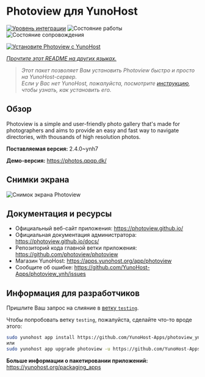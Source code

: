 <!--
Важно: этот README был автоматически сгенерирован <https://github.com/YunoHost/apps/tree/master/tools/readme_generator>
Он НЕ ДОЛЖЕН редактироваться вручную.
-->

# Photoview для YunoHost

[![Уровень интеграции](https://apps.yunohost.org/badge/integration/photoview)](https://ci-apps.yunohost.org/ci/apps/photoview/)
![Состояние работы](https://apps.yunohost.org/badge/state/photoview)
![Состояние сопровождения](https://apps.yunohost.org/badge/maintained/photoview)

[![Установите Photoview с YunoHost](https://install-app.yunohost.org/install-with-yunohost.svg)](https://install-app.yunohost.org/?app=photoview)

*[Прочтите этот README на других языках.](./ALL_README.md)*

> *Этот пакет позволяет Вам установить Photoview быстро и просто на YunoHost-сервер.*  
> *Если у Вас нет YunoHost, пожалуйста, посмотрите [инструкцию](https://yunohost.org/install), чтобы узнать, как установить его.*

## Обзор

Photoview is a simple and user-friendly photo gallery that's made for photographers and aims to provide an easy and fast way to navigate directories, with thousands of high resolution photos.


**Поставляемая версия:** 2.4.0~ynh7

**Демо-версия:** <https://photos.qpqp.dk/>

## Снимки экрана

![Снимок экрана Photoview](./doc/screenshots/screenshot.png)

## Документация и ресурсы

- Официальный веб-сайт приложения: <https://photoview.github.io/>
- Официальная документация администратора: <https://photoview.github.io/docs/>
- Репозиторий кода главной ветки приложения: <https://github.com/photoview/photoview>
- Магазин YunoHost: <https://apps.yunohost.org/app/photoview>
- Сообщите об ошибке: <https://github.com/YunoHost-Apps/photoview_ynh/issues>

## Информация для разработчиков

Пришлите Ваш запрос на слияние в [ветку `testing`](https://github.com/YunoHost-Apps/photoview_ynh/tree/testing).

Чтобы попробовать ветку `testing`, пожалуйста, сделайте что-то вроде этого:

```bash
sudo yunohost app install https://github.com/YunoHost-Apps/photoview_ynh/tree/testing --debug
или
sudo yunohost app upgrade photoview -u https://github.com/YunoHost-Apps/photoview_ynh/tree/testing --debug
```

**Больше информации о пакетировании приложений:** <https://yunohost.org/packaging_apps>
